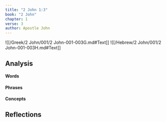```yaml
---
title: "2 John 1:3"
book: "2 John"
chapter: 1
verse: 3
author: Apostle John
---
```

![[/Greek/2 John/001/2 John-001-003G.md#Text]]
![[/Hebrew/2 John/001/2 John-001-003H.md#Text]]

## Analysis

#### Words

#### Phrases

#### Concepts

## Reflections
